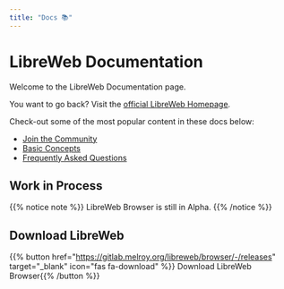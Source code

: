 ```yaml
---
title: "Docs 📚"
---
```


# LibreWeb Documentation

Welcome to the LibreWeb Documentation page.

You want to go back? Visit the [official LibreWeb Homepage](https://libreweb.org).

Check-out some of the most popular content in these docs below:

* [Join the Community](community)
* [Basic Concepts](concepts)
* [Frequently Asked Questions](faq)


## Work in Process

{{% notice note %}}
LibreWeb Browser is still in Alpha.
{{% /notice %}}

## Download LibreWeb

{{% button href="https://gitlab.melroy.org/libreweb/browser/-/releases" target="_blank" icon="fas fa-download" %}} Download LibreWeb Browser{{% /button %}}
